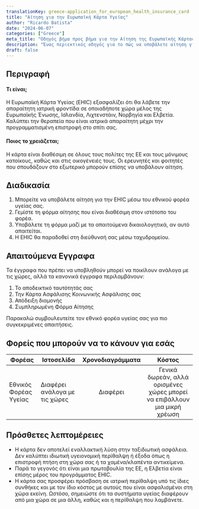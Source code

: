 ```yaml
---
translationKey: greece-application_for_european_health_insurance_card
title: "Αίτηση για την Ευρωπαϊκή Κάρτα Υγείας"
author: "Ricardo Batista"
date: "2024-06-07"
categories: ["Greece"]
meta_title: "Οδηγός βήμα προς βήμα για την Αίτηση της Ευρωπαϊκής Κάρτας Υγείας"
description: "Ένας περιεκτικός οδηγός για το πώς να υποβάλετε αίτηση για την Ευρωπαϊκή Κάρτα Υγείας, ποιοι την χρειάζονται, τα απαιτούμενα έγγραφα και σχετικοί πάροχοι." 
draft: false
---
```



## Περιγραφή
#### Τι είναι;
Η Ευρωπαϊκή Κάρτα Υγείας (EHIC) εξασφαλίζει ότι θα λάβετε την απαραίτητη ιατρική φροντίδα σε οποιαδήποτε χώρα μέλος της Ευρωπαϊκής Ένωσης, Ισλανδία, Λιχτενστάιν, Νορβηγία και Ελβετία. Καλύπτει την θεραπεία που είναι ιατρικά απαραίτητη μέχρι την προγραμματισμένη επιστροφή στο σπίτι σας.
#### Ποιος το χρειάζεται;
Η κάρτα είναι διαθέσιμη σε όλους τους πολίτες της ΕΕ και τους μόνιμους κατοίκους, καθώς και στις οικογένειές τους. Οι ερευνητές και φοιτητές που σπουδάζουν στο εξωτερικό μπορούν επίσης να υποβάλουν αίτηση.

## Διαδικασία
1. Μπορείτε να υποβάλετε αίτηση για την EHIC μέσω του εθνικού φορέα υγείας σας.
2. Γεμίστε τη φόρμα αίτησης που είναι διαθέσιμη στον ιστότοπο του φορέα.
3. Υποβάλετε τη φόρμα μαζί με τα απαιτούμενα δικαιολογητικά, αν αυτό απαιτείται.
4. Η EHIC θα παραδοθεί στη διεύθυνσή σας μέσω ταχυδρομείου.

## Απαιτούμενα Εγγραφα
Τα έγγραφα που πρέπει να υποβληθούν μπορεί να ποικίλουν ανάλογα με τις χώρες, αλλά τα κανονικά έγγραφα περιλαμβάνουν:
1. Το αποδεικτικό ταυτότητάς σας
2. Την Κάρτα Ασφάλισης Κοινωνικής Ασφάλισης σας
3. Απόδειξη διαμονής
4. Συμπληρωμένη Φόρμα Αίτησης

Παρακαλώ συμβουλευτείτε τον εθνικό φορέα υγείας σας για πιο συγκεκριμένες απαιτήσεις.

## Φορείς που μπορούν να το κάνουν για εσάς

| Φορέας        |     Ιστοσελίδα    |     Χρονοδιαγράμματα    |       Κόστος      |
| --------------- | --------------- |  :-------------: | :-------------: |
| Εθνικός Φορέας Υγείας|  Διαφέρει ανάλογα με τις χώρες    |      Διαφέρει      |        Γενικά δωρεάν, αλλά ορισμένες χώρες μπορεί να επιβάλλουν μια μικρή χρέωση     |

## Πρόσθετες λεπτομέρειες
- Η κάρτα δεν αποτελεί εναλλακτική λύση στην ταξιδιωτική ασφάλεια. Δεν καλύπτει ιδιωτική υγειονομική περίθαλψη ή έξοδα όπως η επιστροφή πτήση στη χώρα σας ή τα χαμένα/κλαπέντα αντικείμενα.
- Παρά το γεγονός ότι είναι μια πρωτοβουλία της ΕΕ, η Ελβετία είναι επίσης μέρος του προγράμματος EHIC.
- Η κάρτα σας προσφέρει πρόσβαση σε ιατρική περίθαλψη υπό τις ίδιες συνθήκες και με τον ίδιο κόστος με αυτούς που είναι ασφαλισμένοι στη χώρα εκείνη. Ωστόσο, σημειώστε ότι τα συστήματα υγείας διαφέρουν από μια χώρα σε μια άλλη, καθώς και η περίθαλψη που λαμβάνετε.